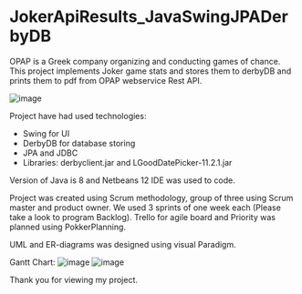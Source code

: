 # JokerApiResults_JavaSwingJPADerbyDB
OPAP is a Greek company organizing and conducting games of chance. This project implements Joker game stats and stores them to derbyDB and prints them to pdf from OPAP webservice Rest API.


![image](https://user-images.githubusercontent.com/47661387/225995575-44ae79df-78fc-40b1-9ba0-b9c05ca20684.png)


Project have had used technologies:

* Swing for UI
* DerbyDB for database storing
* JPA and JDBC
* Libraries: derbyclient.jar and LGoodDatePicker-11.2.1.jar 

Version of Java is 8 and Netbeans 12 IDE was used to code. 

Project was created using Scrum methodology, group of three using Scrum master and product owner.
We used 3 sprints of one week each (Please take a look to program Backlog).
Trello for agile board and Priority was planned using PokkerPlanning.

UML and ER-diagrams was designed using visual Paradigm.

Gantt Chart:
![image](https://user-images.githubusercontent.com/47661387/225998506-d0fd7dcc-00cb-4291-8e63-540e988c9070.png)
![image](https://user-images.githubusercontent.com/47661387/225998535-ee1bd682-4d1c-4421-a613-829ddcfdf98e.png)

Thank you for viewing my project.
